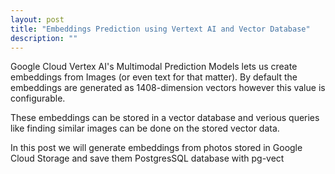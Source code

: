 ```yaml
---
layout: post
title: "Embeddings Prediction using Vertext AI and Vector Database"
description: ""
---
```

Google Cloud Vertex AI's Multimodal Prediction Models lets us create embeddings from Images (or even text for that matter). By default the embeddings are generated as 1408-dimension vectors however this value is configurable.

These embeddings can be stored in a vector database and verious queries like finding similar images can be done on the stored vector data.

In this post we will generate embeddings from photos stored in Google Cloud Storage and save them PostgresSQL database with pg-vect
<!--stackedit_data:
eyJoaXN0b3J5IjpbLTkxNzA0NzAwOCw3NjE4MTAwMDRdfQ==
-->